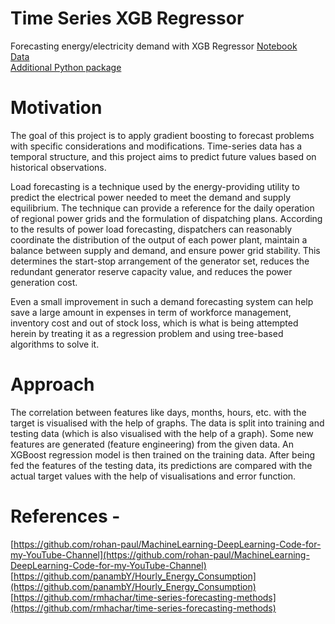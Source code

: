 # Time Series XGB Regressor
Forecasting energy/electricity demand with XGB Regressor
[Notebook](https://github.com/sambuddharay/time-series-xgb-regressor/blob/main/Time_series_with_XGBoost.ipynb)  
[Data](https://github.com/sambuddharay/time-series-xgb-regressor/blob/main/PJME_hourly.csv)  
[Additional Python package](https://github.com/sambuddharay/time-series-xgb-regressor/blob/main/utils.py)

# Motivation
The goal of this project is to apply gradient boosting to forecast problems with specific considerations and modifications. Time-series data has a temporal structure, and this project aims to predict future values based on historical observations.

Load forecasting is a technique used by the energy-providing utility to predict the electrical power needed to meet the demand and supply equilibrium. The technique can provide a reference for the daily operation of regional power grids and the formulation of dispatching plans. According to the results of power load forecasting, dispatchers can reasonably coordinate the distribution of the output of each power plant, maintain a balance between supply and demand, and ensure power grid stability. This determines the start-stop arrangement of the generator set, reduces the redundant generator reserve capacity value, and reduces the power generation cost.

Even a small improvement in such a demand forecasting system can help save a large amount in expenses in term of workforce management, inventory cost and out of stock loss, which is what is being attempted herein by treating it as a regression problem and using tree-based algorithms to solve it.

# Approach
The correlation between features like days, months, hours, etc. with the target is visualised with the help of graphs. The data is split into training and testing data (which is also visualised with the help of a graph). Some new features are generated (feature engineering) from the given data. An XGBoost regression model is then trained on the training data. After being fed the features of the testing data, its predictions are compared with the actual target values with the help of visualisations and error function.

# References -
[https://github.com/rohan-paul/MachineLearning-DeepLearning-Code-for-my-YouTube-Channel](https://github.com/rohan-paul/MachineLearning-DeepLearning-Code-for-my-YouTube-Channel)
[https://github.com/panambY/Hourly_Energy_Consumption](https://github.com/panambY/Hourly_Energy_Consumption)  
[https://github.com/rmhachar/time-series-forecasting-methods](https://github.com/rmhachar/time-series-forecasting-methods)
